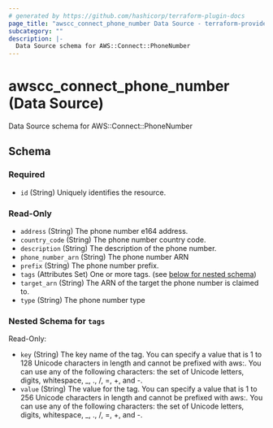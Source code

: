```yaml
---
# generated by https://github.com/hashicorp/terraform-plugin-docs
page_title: "awscc_connect_phone_number Data Source - terraform-provider-awscc"
subcategory: ""
description: |-
  Data Source schema for AWS::Connect::PhoneNumber
---
```


# awscc_connect_phone_number (Data Source)

Data Source schema for AWS::Connect::PhoneNumber



<!-- schema generated by tfplugindocs -->
## Schema

### Required

- `id` (String) Uniquely identifies the resource.

### Read-Only

- `address` (String) The phone number e164 address.
- `country_code` (String) The phone number country code.
- `description` (String) The description of the phone number.
- `phone_number_arn` (String) The phone number ARN
- `prefix` (String) The phone number prefix.
- `tags` (Attributes Set) One or more tags. (see [below for nested schema](#nestedatt--tags))
- `target_arn` (String) The ARN of the target the phone number is claimed to.
- `type` (String) The phone number type

<a id="nestedatt--tags"></a>
### Nested Schema for `tags`

Read-Only:

- `key` (String) The key name of the tag. You can specify a value that is 1 to 128 Unicode characters in length and cannot be prefixed with aws:. You can use any of the following characters: the set of Unicode letters, digits, whitespace, _, ., /, =, +, and -.
- `value` (String) The value for the tag. You can specify a value that is 1 to 256 Unicode characters in length and cannot be prefixed with aws:. You can use any of the following characters: the set of Unicode letters, digits, whitespace, _, ., /, =, +, and -.
